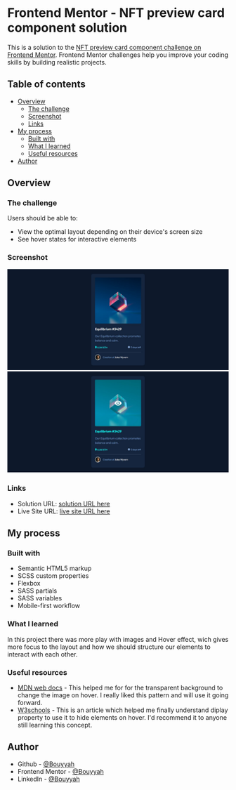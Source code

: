 # Frontend Mentor - NFT preview card component solution

This is a solution to the [NFT preview card component challenge on Frontend Mentor](https://www.frontendmentor.io/challenges/nft-preview-card-component-SbdUL_w0U). Frontend Mentor challenges help you improve your coding skills by building realistic projects. 

## Table of contents

- [Overview](#overview)
  - [The challenge](#the-challenge)
  - [Screenshot](#screenshot)
  - [Links](#links)
- [My process](#my-process)
  - [Built with](#built-with)
  - [What I learned](#what-i-learned)
  - [Useful resources](#useful-resources)
- [Author](#author)




## Overview

### The challenge

Users should be able to:

- View the optimal layout depending on their device's screen size
- See hover states for interactive elements

### Screenshot

![](./screenshots/screenshot1.png)
![](./screenshots/screenshot2.png)



### Links

- Solution URL: [solution URL here](https://github.com/Bouyyah/NFT-Preview-card)
- Live Site URL: [live site URL here](https://bouyyah.github.io/NFT-Preview-card/)

## My process

### Built with

- Semantic HTML5 markup
- SCSS custom properties
- Flexbox
- SASS partials
- SASS variables
- Mobile-first workflow


### What I learned

In this project there was more play with images and Hover effect, wich gives more focus to the layout and how we should structure our elements to interact with each other.



### Useful resources

- [MDN web docs](https://developer.mozilla.org/en-US/docs/Learn/CSS/Howto/Make_box_transparent) - This helped me for for the transparent background to change the image on hover. I really liked this pattern and will use it going forward.
- [W3schools](https://www.w3schools.com/howto/howto_css_display_element_hover.asp) - This is an article which helped me finally understand diplay property to use it to hide elements on hover. I'd recommend it to anyone still learning this concept.


## Author

- Github - [@Bouyyah](https://github.com/Bouyyah)
- Frontend Mentor - [@Bouyyah](https://www.frontendmentor.io/profile/Bouyyah)
- LinkedIn - [@Bouyyah](https://www.linkedin.com/in/bouyyah/)


